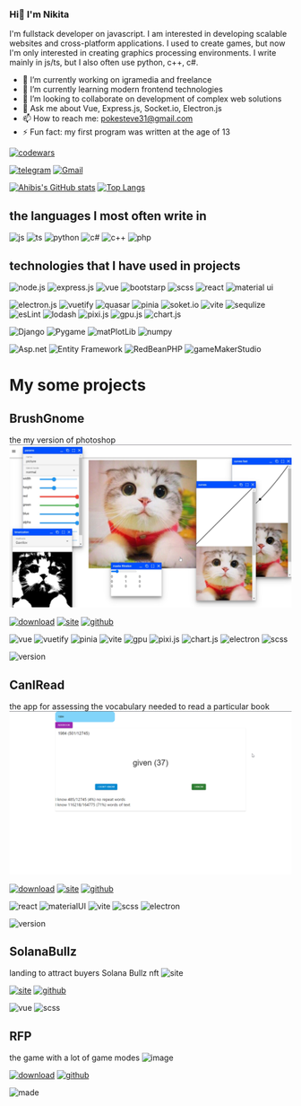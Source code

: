 ### Hi👋 I'm Nikita
I'm fullstack developer on javascript. I am interested in developing scalable websites and cross-platform applications. I used to create games, but now I'm only interested in creating graphics processing environments. I write mainly in js/ts, but I also often use python, c++, c#.

- 🔭 I’m currently working on igramedia and freelance
- 🌱 I’m currently learning modern frontend technologies
- 👯 I’m looking to collaborate on development of complex web solutions
- 💬 Ask me about Vue, Express.js, Socket.io, Electron.js
- 📫 How to reach me: pokesteve31@gmail.com
- ⚡ Fun fact: my first program was written at the age of 13

[![codewars](https://www.codewars.com/users/ahibis/badges/small)](https://www.codewars.com/users/ahibis)

[![telegram](https://img.shields.io/badge/Telegram-2CA5E0?style=for-the-badge&logo=telegram&logoColor=white)](https://t.me/nekitpok)
[![Gmail](https://img.shields.io/badge/Gmail-D14836?style=for-the-badge&logo=gmail&logoColor=white)](https://mail.google.com/mail/u/0/#search/pokesteve31)


[![Ahibis's GitHub stats](https://github-readme-stats.vercel.app/api?username=ahibis)](https://github.com/anuraghazra/github-readme-stats)
[![Top Langs](https://github-readme-stats.vercel.app/api/top-langs/?username=ahibis&hide=objective-C,PHP,HTML,CSS,hack,scss,jupyter%20notebook,NSIS,objective-cpp&langs_count=7&layout=compact)](https://github.com/anuraghazra/github-readme-stats)


## the languages I most often write in
![js](https://img.shields.io/badge/JavaScript-F7DF1E?style=for-the-badge&logo=javascript&logoColor=black)
![ts](https://img.shields.io/badge/TypeScript-007ACC?style=for-the-badge&logo=typescript&logoColor=white)
![python](https://img.shields.io/badge/Python-3776AB?style=for-the-badge&logo=python&logoColor=white)
![c#](	https://img.shields.io/badge/C%23-239120?style=for-the-badge&logo=c-sharp&logoColor=white)
![c++](https://img.shields.io/badge/C%2B%2B-00599C?style=for-the-badge&logo=c%2B%2B&logoColor=white)
![php](https://img.shields.io/badge/PHP-777BB4?style=for-the-badge&logo=php&logoColor=whit)
## technologies that I have used in projects
![node.js](https://img.shields.io/badge/Node.js-43853D?style=for-the-badge&logo=node.js&logoColor=white)
![express.js](https://img.shields.io/badge/Express.js-404D59?style=for-the-badge)
![vue](https://img.shields.io/badge/Vue.js-35495E?style=for-the-badge&logo=vue.js&logoColor=4FC08D)
![bootstarp](https://img.shields.io/badge/Bootstrap-563D7C?style=for-the-badge&logo=bootstrap&logoColor=white)
![scss](https://img.shields.io/badge/Sass-CC6699?style=for-the-badge&logo=sass&logoColor=white)
![react](https://img.shields.io/badge/React-20232A?style=for-the-badge&logo=react&logoColor=61DAFB)
![material ui](https://img.shields.io/badge/Material--UI-0081CB?style=for-the-badge&logo=material-ui&logoColor=white)


![electron.js](https://badgen.net/badge/js/Electron.js/red)
![vuetify](https://badgen.net/badge/js/Vuetify/red)
![quasar](https://badgen.net/badge/js/Quasar/red)
![pinia](https://badgen.net/badge/js/Pinia/red)
![soket.io](https://badgen.net/badge/js/Soket.io/red)
![vite](https://badgen.net/badge/js/Vite/red)
![sequlize](https://badgen.net/badge/js/Sequlize/red)
![esLint](https://badgen.net/badge/js/ESLint/red)
![lodash](https://badgen.net/badge/js/Lodash/red)
![pixi.js](https://badgen.net/badge/js/Pixi.js/red)
![gpu.js](https://badgen.net/badge/js/GPU.js/red)
![chart.js](https://badgen.net/badge/js/Chart.js/red)

![Django](https://badgen.net/badge/python/Django/yellow)
![Pygame](https://badgen.net/badge/python/Pygame/yellow)
![matPlotLib](https://badgen.net/badge/python/MatPlotLib/yellow)
![numpy](https://badgen.net/badge/python/Numpy/yellow)

![Asp.net](https://badgen.net/badge/csharp/ASP.NET/blue)
![Entity Framework](https://badgen.net/badge/csharp/EntityFramework/blue)
![RedBeanPHP](https://badgen.net/badge/php/RedBeanPHP/purple)
![gameMakerStudio](https://badgen.net/badge/gml/GameMakerStudio/orange)

# My some projects
## BrushGnome 
the my version of photoshop
![BrushGnome](https://github.com/ahibis/BrushGnome/raw/master/github/windows.jpg)

[![download](https://img.shields.io/badge/download%20for-windows-1f425f.svg)](https://github.com/ahibis/BrushGnome/releases/)
[![site](https://img.shields.io/badge/link%20to-site-1f425f.svg)](ahibis.github.io/brushgnome/)
[![github](https://img.shields.io/badge/link%20to-github-1f425f.svg)](https://github.com/ahibis/BrushGnome)


![vue](https://badgen.net/badge/js/Vue3/red)
![vuetify](https://badgen.net/badge/js/Vuetify/red)
![pinia](https://badgen.net/badge/js/Pinia/red)
![vite](https://badgen.net/badge/js/Vite/red)
![gpu](https://badgen.net/badge/js/GPU.js/red)
![pixi.js](https://badgen.net/badge/js/Pixi.js/red)
![chart.js](https://badgen.net/badge/js/Chart.js/red)
![electron](https://badgen.net/badge/js/Electron/red)
![scss](https://badgen.net/badge/css/Scss/red)

![version](https://img.shields.io/github/package-json/v/ahibis/BrushGnome)


## CanIRead
the app for assessing the vocabulary needed to read a particular book
![BrushGnome](https://github.com/ahibis/CanIRead/raw/master/github/site.png)

[![download](https://img.shields.io/badge/download%20for-windows-1f425f.svg)](https://github.com/ahibis/CanIRead/releases/)
[![site](https://img.shields.io/badge/link%20to-site-1f425f.svg)](https://ahibis.github.io/CanIRead/)
[![github](https://img.shields.io/badge/link%20to-github-1f425f.svg)](https://github.com/ahibis/canIRead)


![react](https://badgen.net/badge/ts/react18/red)
![materialUI](https://badgen.net/badge/ts/MaterialUI/red)
![vite](https://badgen.net/badge/ts/Vite/red)
![scss](https://badgen.net/badge/ts/Lodash/red)
![electron](https://badgen.net/badge/ts/Electron/red)

![version](https://img.shields.io/github/package-json/v/ahibis/CanIRead)
## SolanaBullz
landing to attract buyers Solana Bullz nft
![site](https://user-images.githubusercontent.com/37046811/163734820-a0e133ea-dbde-4948-9421-740ce623d3e7.png)

[![site](https://img.shields.io/badge/link%20to-site-1f425f.svg)](solana-bullz.vercel.app/)
[![github](https://img.shields.io/badge/link%20to-github-1f425f.svg)](https://github.com/ahibis/solanaBullz)

![vue](https://badgen.net/badge/js/VueJs2/red)
![scss](https://badgen.net/badge/js/Lodash/red)

## RFP
the game with a lot of game modes
![image](https://user-images.githubusercontent.com/37046811/163726643-f51ad6e1-7859-415f-8a57-f298a020d3b8.png)

[![download](https://img.shields.io/badge/download%20for-windows-1f425f.svg)](https://github.com/ahibis/RFP/releases/)
[![github](https://img.shields.io/badge/link%20to-github-1f425f.svg)](https://github.com/ahibis/RFP)


![made](https://img.shields.io/badge/Made%20with-GameMaker%20studio%201.4-1f425f.svg)









